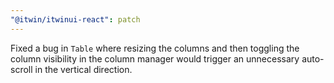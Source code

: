 ```yaml
---
"@itwin/itwinui-react": patch
---
```


Fixed a bug in `Table` where resizing the columns and then toggling the column visibility in the column manager would trigger an unnecessary auto-scroll in the vertical direction.
